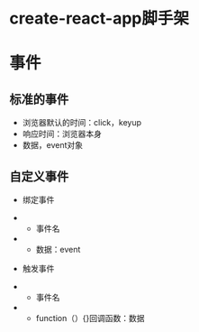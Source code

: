 # create-react-app脚手架

# 事件
## 标准的事件
- 浏览器默认的时间：click，keyup
- 响应时间：浏览器本身
- 数据，event对象

## 自定义事件
- 绑定事件
- - 事件名
- - 数据：event

- 触发事件
- - 事件名
- - function（）{}回调函数：数据